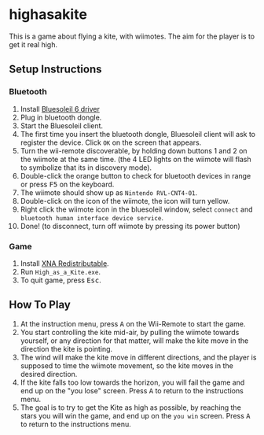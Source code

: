 # highasakite
This is a game about flying a kite, with wiimotes. The aim for the player is to get it real high.

## Setup Instructions
### Bluetooth
1. Install [Bluesoleil 6 driver](https://github.com/indusninja/highasakite/releases/download/v1.0/highasakite-BluetoothDriver.rar)
1. Plug in bluetooth dongle.
1. Start the Bluesoleil client.
1. The first time you insert the bluetooth dongle, Bluesoleil client will ask to register the device. Click `OK` on the screen that appears.
1. Turn the wii-remote discoverable, by holding down buttons 1 and 2 on the wiimote at the same time. (the 4 LED lights on the wiimote will flash to symbolize that its in discovery mode).
1. Double-click the orange button to check for bluetooth devices in range or press <kbd>F5</kbd> on the keyboard.
1. The wiimote should show up as `Nintendo RVL-CNT4-01`.
1. Double-click on the icon of the wiimote, the icon will turn yellow.
1. Right click the wiimote icon in the bluesoleil window, select `connect` and `bluetooth human interface device service`.
1. Done! (to disconnect, turn off wiimote by pressing its power button)

### Game
1. Install [XNA Redistributable](https://www.microsoft.com/en-us/download/details.aspx?id=20914).
1. Run `High_as_a_Kite.exe`.
1. To quit game, press <kbd>Esc</kbd>.

## How To Play
1. At the instruction menu, press <kbd>A</kbd> on the Wii-Remote to start the game.
1. You start controlling the kite mid-air, by pulling the wiimote towards yourself, or any direction for that matter, will make the kite move in the direction the kite is pointing.
1. The wind will make the kite move in different directions, and the player is supposed to time the wiimote movement, so the kite moves in the desired direction.
1. If the kite falls too low towards the horizon, you will fail the game and end up on the "you lose" screen. Press <kbd>A</kbd> to return to the instructions menu.
1. The goal is to try to get the Kite as high as possible, by reaching the stars you will win the game, and end up on the `you win` screen. Press <kbd>A</kbd> to return to the instructions menu.
